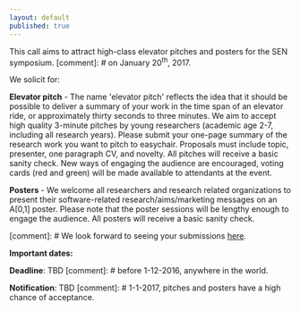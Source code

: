 ```yaml
---
layout: default
published: true
---
```



This call aims to attract high-class elevator pitches and posters for the SEN symposium. [comment]: # on January 20<sup>th</sup>, 2017.

We solicit for:

**Elevator pitch** - The name 'elevator pitch' reflects the idea that it should be possible to deliver a summary of your work in the time span of an elevator ride, or approximately thirty seconds to three minutes. We aim to accept high quality 3-minute pitches by young researchers (academic age 2-7, including all research years). Please submit your one-page summary of the research work you want to pitch to easychair. Proposals must include topic, presenter, one paragraph CV, and novelty. All pitches will receive a basic sanity check. New ways of engaging the audience are encouraged, voting cards (red and green) will be made available to attendants at the event.

**Posters** - We welcome all researchers and research related organizations to present their software-related research/aims/marketing messages on an A[0,1] poster. Please note that the poster sessions will be lengthy enough to engage the audience. All posters will receive a basic sanity check.

[comment]: # We look forward to seeing your submissions [here](https://easychair.org/conferences/?conf=sen2017).

**Important dates:**

**Deadline**: TBD [comment]: # before 1-12-2016, anywhere in the world.

**Notification**: TBD [comment]: # 1-1-2017, pitches and posters have a high chance of acceptance.


